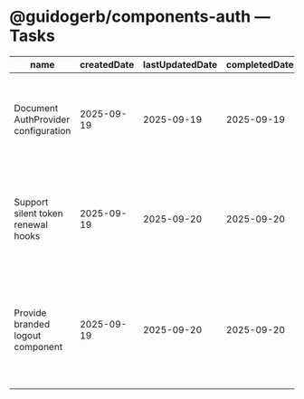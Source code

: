 # @guidogerb/components-auth — Tasks

| name                                | createdDate | lastUpdatedDate | completedDate | status   | description                                                                                        |
| ----------------------------------- | ----------- | --------------- | ------------- | -------- | -------------------------------------------------------------------------------------------------- |
| Document AuthProvider configuration | 2025-09-19  | 2025-09-19      | 2025-09-19    | complete | Captured required Cognito/OIDC settings and redirect handling details for integrators.             |
| Support silent token renewal hooks  | 2025-09-19  | 2025-09-20      | 2025-09-20    | complete | Expose helpers that surface token refresh progress and allow apps to react before sessions expire. |
| Provide branded logout component    | 2025-09-19  | 2025-09-20      | 2025-09-20    | complete | Build a composable sign-out button that handles Cognito redirect URIs and conveys state to the UI. |

